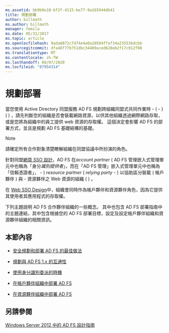 ```yaml
---
ms.assetid: bb9b9e18-bf2f-4115-be77-9a165944db41
title: 規劃部署
author: billmath
ms.author: billmath
manager: femila
ms.date: 05/31/2017
ms.topic: article
ms.openlocfilehash: 9ada8872c7d74e4a0a10504ffaf34a235536dcbb
ms.sourcegitcommit: dfa48f77b751dbc34409aced628eb2f17c912f08
ms.translationtype: MT
ms.contentlocale: zh-TW
ms.lasthandoff: 08/07/2020
ms.locfileid: "87954314"
---
```

# <a name="planning-your-deployment"></a>規劃部署

當您使用 Active Directory 同盟服務 AD FS 規劃跨組織同盟式共同作業時 \- \( \- \) \( \) ，請先判斷您的組織是否會裝載網路資源，以供其他組織透過網際網路存取，或是您將為組織中的員工提供 web 資源的存取權。 這個決定會影響 AD FS 的部署方式，並且是規劃 AD FS 基礎結構的基礎。

> [!NOTE]
> 請確定所有合作對象清楚瞭解組織在同盟協議中所扮演的角色。

針對同盟[網頁 SSO 設計](Federated-Web-SSO-Design.md)，AD FS 在*account partner* \( AD FS 管理嵌入式管理單元中也稱為「身分*識別提供者*」，而在「AD FS 管理」嵌入式管理單元中也稱為「信賴憑證者」， \- \) *resource partner* \( *relying party* \- \) 以協助區分裝載 \( 帳戶夥伴 \) 與 \- 資源夥伴之 Web 資源的組織 \( \) 。

在 [Web SSO Design](Web-SSO-Design.md)中，組織會同時作為帳戶夥伴和資源夥伴角色，因為它提供其使用者其應用程式的存取權。

下列主題說明 AD FS 合作夥伴組織的一些概念。 其中也包含 AD FS 部署指南中的主題連結，其中包含根據您的 AD FS 部署目標，設定及設定帳戶夥伴組織和資源夥伴組織的相關資訊。

## <a name="in-this-section"></a>本節內容

-   [安全規劃和部署 AD FS 的最佳做法](Best-Practices-for-Secure-Planning-and-Deployment-of-AD-FS.md)

-   [規劃與 AD FS 1.x 的互通性](Planning-for-Interoperability-with-AD-FS-1.x.md)

-   [使用身分識別委派的時機](When-to-Use-Identity-Delegation.md)

-   [在帳戶夥伴組織中部署 AD FS](Deploying-AD-FS-in-the-Account-Partner-Organization-2012.md)

-   [在資源夥伴組織中部署 AD FS](Deploying-AD-FS-in-the-Resource-Partner-Organization-2012.md)

## <a name="see-also"></a>另請參閱
[Windows Server 2012 中的 AD FS 設計指南](AD-FS-Design-Guide-in-Windows-Server-2012.md)


